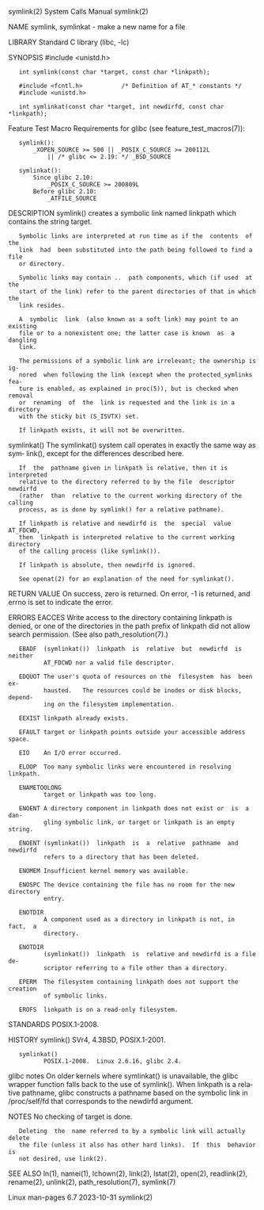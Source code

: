 symlink(2)                    System Calls Manual                   symlink(2)

NAME
       symlink, symlinkat - make a new name for a file

LIBRARY
       Standard C library (libc, -lc)

SYNOPSIS
       #include <unistd.h>

       int symlink(const char *target, const char *linkpath);

       #include <fcntl.h>           /* Definition of AT_* constants */
       #include <unistd.h>

       int symlinkat(const char *target, int newdirfd, const char *linkpath);

   Feature Test Macro Requirements for glibc (see feature_test_macros(7)):

       symlink():
           _XOPEN_SOURCE >= 500 || _POSIX_C_SOURCE >= 200112L
               || /* glibc <= 2.19: */ _BSD_SOURCE

       symlinkat():
           Since glibc 2.10:
               _POSIX_C_SOURCE >= 200809L
           Before glibc 2.10:
               _ATFILE_SOURCE

DESCRIPTION
       symlink()  creates  a  symbolic  link named linkpath which contains the
       string target.

       Symbolic links are interpreted at run time as if the  contents  of  the
       link  had  been substituted into the path being followed to find a file
       or directory.

       Symbolic links may contain ..  path components, which (if used  at  the
       start of the link) refer to the parent directories of that in which the
       link resides.

       A  symbolic  link  (also known as a soft link) may point to an existing
       file or to a nonexistent one; the latter case is known  as  a  dangling
       link.

       The permissions of a symbolic link are irrelevant; the ownership is ig‐
       nored  when following the link (except when the protected_symlinks fea‐
       ture is enabled, as explained in proc(5)), but is checked when  removal
       or  renaming  of  the  link is requested and the link is in a directory
       with the sticky bit (S_ISVTX) set.

       If linkpath exists, it will not be overwritten.

   symlinkat()
       The symlinkat() system call operates in exactly the same  way  as  sym‐
       link(), except for the differences described here.

       If  the  pathname given in linkpath is relative, then it is interpreted
       relative to the directory referred to by the file  descriptor  newdirfd
       (rather  than  relative to the current working directory of the calling
       process, as is done by symlink() for a relative pathname).

       If linkpath is relative and newdirfd is  the  special  value  AT_FDCWD,
       then  linkpath is interpreted relative to the current working directory
       of the calling process (like symlink()).

       If linkpath is absolute, then newdirfd is ignored.

       See openat(2) for an explanation of the need for symlinkat().

RETURN VALUE
       On success, zero is returned.  On error, -1 is returned, and  errno  is
       set to indicate the error.

ERRORS
       EACCES Write  access to the directory containing linkpath is denied, or
              one of the directories in the path prefix of  linkpath  did  not
              allow search permission.  (See also path_resolution(7).)

       EBADF  (symlinkat())  linkpath  is  relative  but  newdirfd  is neither
              AT_FDCWD nor a valid file descriptor.

       EDQUOT The user's quota of resources on the  filesystem  has  been  ex‐
              hausted.   The resources could be inodes or disk blocks, depend‐
              ing on the filesystem implementation.

       EEXIST linkpath already exists.

       EFAULT target or linkpath points outside your accessible address space.

       EIO    An I/O error occurred.

       ELOOP  Too many symbolic links were encountered in resolving linkpath.

       ENAMETOOLONG
              target or linkpath was too long.

       ENOENT A directory component in linkpath does not exist or  is  a  dan‐
              gling symbolic link, or target or linkpath is an empty string.

       ENOENT (symlinkat())  linkpath  is  a  relative  pathname  and newdirfd
              refers to a directory that has been deleted.

       ENOMEM Insufficient kernel memory was available.

       ENOSPC The device containing the file has no room for the new directory
              entry.

       ENOTDIR
              A component used as a directory in linkpath is not, in  fact,  a
              directory.

       ENOTDIR
              (symlinkat())  linkpath  is  relative and newdirfd is a file de‐
              scriptor referring to a file other than a directory.

       EPERM  The filesystem containing linkpath does not support the creation
              of symbolic links.

       EROFS  linkpath is on a read-only filesystem.

STANDARDS
       POSIX.1-2008.

HISTORY
       symlink()
              SVr4, 4.3BSD, POSIX.1-2001.

       symlinkat()
              POSIX.1-2008.  Linux 2.6.16, glibc 2.4.

   glibc notes
       On older kernels where symlinkat() is unavailable,  the  glibc  wrapper
       function  falls back to the use of symlink().  When linkpath is a rela‐
       tive pathname, glibc constructs a pathname based on the  symbolic  link
       in /proc/self/fd that corresponds to the newdirfd argument.

NOTES
       No checking of target is done.

       Deleting  the  name referred to by a symbolic link will actually delete
       the file (unless it also has other hard links).  If  this  behavior  is
       not desired, use link(2).

SEE ALSO
       ln(1),  namei(1),  lchown(2),  link(2), lstat(2), open(2), readlink(2),
       rename(2), unlink(2), path_resolution(7), symlink(7)

Linux man-pages 6.7               2023-10-31                        symlink(2)
